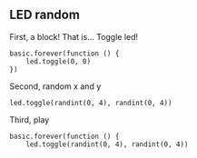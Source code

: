 ## LED random
First, a block!
That is...
Toggle led!

```blocks
basic.forever(function () {
    led.toggle(0, 0)
})
```
Second, random x and y

```blocks
led.toggle(randint(0, 4), randint(0, 4))

```

Third, play

```blocks
basic.forever(function () {
    led.toggle(randint(0, 4), randint(0, 4))
